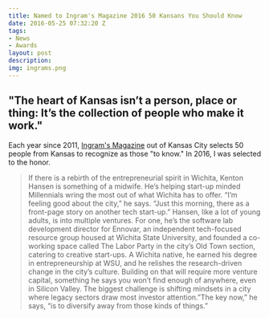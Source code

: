 ```yaml
---
title: Named to Ingram's Magazine 2016 50 Kansans You Should Know
date: 2016-05-25 07:32:20 Z
tags:
- News
- Awards
layout: post
description: 
img: ingrams.png
---
```


## "The heart of Kansas isn’t a person, place or thing: It’s the collection of people who make it work."

Each year since 2011, [Ingram's Magazine](http://ingrams.com/article/50-kansans-you-should-know-3/) out of Kansas City selects 50 people from Kansas to recognize as those "to know." In 2016, I was selected to the honor.

> If there is a rebirth of the entrepreneurial spirit in Wichita, Kenton Hansen is something of a midwife. He’s helping start-up minded Millennials wring the most out of what Wichita has to offer. “I’m feeling good about the city,” he says. “Just this morning, there as a front-page story on another tech start-up.” Hansen, like a lot of young adults, is into multiple ventures. For one, he’s the software lab development director for Ennovar, an independent tech-focused resource group housed at Wichita State University, and founded a co-working space called The Labor Party in the city’s Old Town section, catering to creative start-ups.
> A Wichita native, he earned his degree in entrepreneurship at WSU, and he relishes the research-driven change in the city’s culture. Building on that will require more venture capital, something he says you won’t find enough of anywhere, even in Silicon Valley. The biggest challenge is shifting mindsets in a city where legacy sectors draw most investor attention.”The key now,” he says, “is to diversify away from those kinds of things.”
